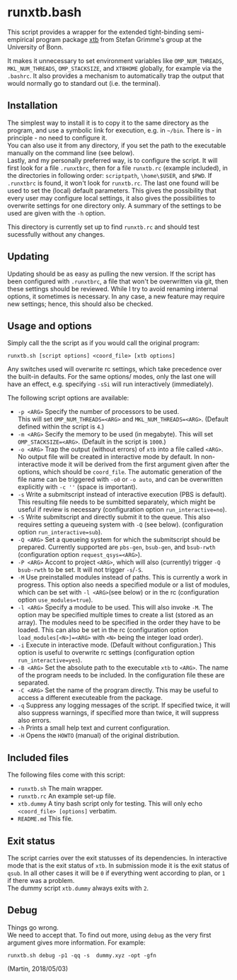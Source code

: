 # runxtb.bash

This script provides a wrapper for the 
extended tight-binding semi-empirical program package
[xtb](https://www.chemie.uni-bonn.de/pctc/mulliken-center/software/xtb/xtb) 
from Stefan Grimme's group at the University of Bonn.

It makes it unnecessary to set environment variables like 
`OMP_NUM_THREADS`, `MKL_NUM_THREADS`, `OMP_STACKSIZE`, and `XTBHOME` globally,
for example via the `.bashrc`. 
It also provides a mechanism to automatically trap the output
that would normally go to standard out (i.e. the terminal).

## Installation

The simplest way to install it is to copy it to the same directory as the 
program, and use a symbolic link for execution, e.g. in `~/bin`.
There is - in principle - no need to configure it.  
You can also use it from any directory, if you set the path to the
executable manually on the command line (see below).  
Lastly, and my personally preferred way, is to configure the script.
It will first look for a file `.runxtbrc`, 
then for a file `runxtb.rc` (example included), 
in the directories in following order:
`scriptpath`, `\home\$USER`, and `$PWD`.
If `.runxtbrc` is found, it won't look for `runxtb.rc`.
The last one found will be used to set the (local) default parameters. 
This gives the possibility that every user may configure local settings,
it also gives the possibilities to overwrite settings for one directory only.
A summary of the settings to be used are given with the `-h` option.

This directory is currently set up to find `runxtb.rc` and should test 
sucessfully without any changes.

## Updating

Updating should be as easy as pulling the new version. 
If the script has been configured with `.runxtbrc`, 
a file that won't be overwritten via git, 
then these settings should be reviewed.
While I try to avoid renaming internal options, it sometimes is necessary.
In any case, a new feature may require new settings;
hence, this should also be checked.

## Usage and options

Simply call the the script as if you would call the original program:
```
runxtb.sh [script options] <coord_file> [xtb options]
```
Any switches used will overwrite rc settings, 
which take precedence over the built-in defaults.
For the same options/ modes, only the last one will have an effect,
e.g. specifying `-sSi` will run interactively (immediately).

The following script options are available:

 * `-p <ARG>` Specify the number of processors to be used.  
              This will set `OMP_NUM_THREADS=<ARG>` and `MKL_NUM_THREADS=<ARG>`.
              (Default defined within the script is `4`.)
 * `-m <ARG>` Secify the memory to be used (in megabyte).
              This will set `OMP_STACKSIZE=<ARG>`. (Default in the script is `1000`.)
 * `-o <ARG>` Trap the output (without errors) of `xtb` into a file called `<ARG>`.
              No output file will be created in interactive mode by default.
              In non-interactive mode it will be derived from the first argument given
              after the options, which should be `coord_file`.
              The automatic generation of the file name can be triggered with `-o0`
              or `-o auto`, and can be overwritten explicitly with `-c ''` (space is important).
 * `-s`       Write a submitscript instead of interactive execution (PBS is default).
              This resulting file needs to be sumbitted separately, 
              which might be useful if review is necessary 
              (configuration option `run_interactive=no`).
 * `-S`       Write submitscript and directly submit it to the queue.
              This also requires setting a queueing system with `-Q` (see below).
              (configuration option `run_interactive=sub`).
 * `-Q <ARG>` Set a queueing system for which the submitscript should be prepared.
              Currently supported are `pbs-gen`, `bsub-gen`, and `bsub-rwth` 
              (configuration option `request_qsys=<ARG>`).
 * `-P <ARG>` Accont to project `<ARG>`, which will also (currently) trigger
              `-Q bsub-rwth` to be set. It will not trigger `-s`/`-S`.
 * `-M`       Use preinstalled modules instead of paths. This is currently a work in progress.
              This option also needs a specified module or a list of modules, 
              which can be set with `-l <ARG>`(see below) or in the rc
              (configuration option `use_modules=true`).
 * `-l <ARG>` Specify a module to be used. This will also invoke `-M`.
              The option may be specified multiple times to create a list (stored as an array).
              The modules need to be specified in the order they have to be loaded.
              This can also be set in the rc 
              (configuration option `load_modules[<N>]=<ARG>` with `<N>` being the integer load order).
 * `-i`       Execute in interactive mode. (Default without configuration.)
              This option is useful to overwrite rc settings
              (configuration option `run_interactive=yes`).
 * `-B <ARG>` Set the absolute path to the executable `xtb` to `<ARG>`.
              The name of the program needs to be included.
              In the configuration file these are separated.
 * `-C <ARG>` Set the name of the program directly.
              This may be useful to access a different executeable from the package.
 * `-q`       Suppress any logging messages of the script.
              If specified twice, it will also suppress warnings,
              if specified more than twice, it will suppress also errors.
 * `-h`       Prints a small help text and current configuration.
 * `-H`       Opens the `HOWTO` (manual) of the original distribution.

## Included files

The following files come with this script:

 * `runxtb.sh` The main wrapper.
 * `runxtb.rc` An example set-up file.
 * `xtb.dummy` A tiny bash script only for testing. 
   This will only echo `<coord_file> [options]` verbatim.
 * `README.md` This file.

## Exit status

The script carries over the exit statusses of its dependencies.
In interactive mode that is the exit status of `xtb`.
In submission mode it is the exit status of `qsub`.
In all other cases it will be `0` if everything went according to plan,
or `1` if there was a problem.  
The dummy script `xtb.dummy` always exits with `2`.

## Debug

Things go wrong.  
We need to accept that. 
To find out more, using `debug` as the very first argument gives more information.
For example:
```
runxtb.sh debug -p1 -qq -s  dummy.xyz -opt -gfn
```

(Martin, 2018/05/03)
